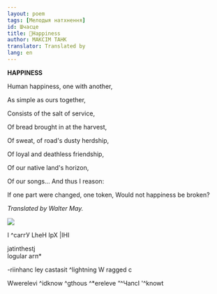 ```yaml
---
layout: poem
tags: [Мелодыя натхнення]
id: Шчасце
title: 🚧Happiness
author: МАКСІМ ТАНК
translator: Translated by 
lang: en
---
```



 
**HAPPINESS**

Human happiness, one with another,

As simple as ours together,

Consists of the salt of service,

Of bread brought in at the harvest,

Of sweat, of road's dusty herdship,

Of loyal and deathless friendship,

Of  our native land's horizon,

Of  our songs... And thus I reason:

If one part were changed, one token, Would not happiness be broken?

_Translated by Walter May._

![](2022-%D0%9C%D1%96%D0%BD%D1%81%D0%BA-%D0%BB%D1%83%D1%87%D0%BD%D0%B0%D1%81%D1%86%D1%8C-%D0%BC%D1%96%D0%BA%D0%BE%D0%BB%D0%B0-%D0%BC%D1%8F%D1%82%D0%BB%D1%96%D1%86%D0%BA%D1%96_html_62b6f9f3630b77eb.jpg)

I ^саггУ LheH ІрХ |ІНІ

jatinthestj  
logular агп*

-riinhanc ley castasit ^lightning W ragged  c

Wwerelevi ^idknow ^gthous ^*ereleve “^ЧапсІ '^knowt

  
